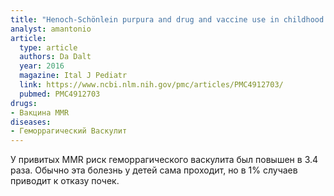 ```yaml
---
title: "Henoch-Schönlein purpura and drug and vaccine use in childhood: a case-control study"
analyst: amantonio
article:
  type: article
  authors: Da Dalt
  year: 2016
  magazine: Ital J Pediatr
  link: https://www.ncbi.nlm.nih.gov/pmc/articles/PMC4912703/
  pubmed: PMC4912703
drugs:
- Вакцина MMR
diseases:
- Геморрагический Васкулит
---
```


У привитых MMR риск геморрагического васкулита был повышен в 3.4 раза. Обычно эта болезнь у детей сама проходит, но в 1% случаев приводит к отказу почек.
